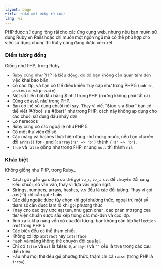 ```yaml
---
layout: page
title: "Đến với Ruby từ PHP"
lang: vi
---
```


PHP được sử dụng rộng rãi cho các ứng dụng web, nhưng nếu bạn muốn
sử dụng Ruby on Rails hoặc chỉ muốn một ngôn ngữ mà có thể phù hợp
cho việc sử dụng chung thì Ruby cũng đáng được xem xét.

### Điểm tương đồng

Giống như PHP, trong Ruby…

* Ruby cũng như PHP là kiểu động, do đó bạn không cần quan tâm đến
  việc khai báo biến.
* Có các lớp, và bạn có thể điều khiển truy cập như trong PHP 5
  (`public`, `protected` và `private`)
* Một số biến bắt đầu bằng $ như trong PHP (nhưng không phải tất cả)
* Cũng có `eval` như trong PHP.
* Bạn có thể sử dụng chuỗi nội suy. Thay vì viết ”$foo is a $bar”
  bạn có thể viết ”#\{foo} is a #\{bar}” như trong PHP, cách này
  không áp dụng cho các chuỗi sử dụng dấu nháy đơn.
* Có heredocs
* Ruby cũng có các ngoại lệ như PHP 5.
* Có một thư viện đồ sộ.
* Các mảng và hashes thực hiện đúng như mong muốn, nếu bạn chuyển đổi
  `array()` for `{` and `}`\: `array('a' => 'b')` thành `{'a' => 'b'}`.
* `true` và `false` giống như trong PHP, nhưng `null` thì thành `nil`

### Khác biệt

Không giống như PHP, trong Ruby…

* Cách gõ ngắn gọn. Bạn có thể gọi `to_s`, `to_i` v.v. để
  chuyển đổi sang kiểu chuỗi, số vân vân, thay vì dựa vào ngôn ngữ.
* Strings, numbers, arrays, hashes, v.v đều là các đối tượng. Thay vì
  gọi abs(-1) chỉ cần gọi -1.abs.
* Các dấu ngoặc được tùy chọn khi gọi phương thức, ngoại trừ một số
  tham số cần được làm rõ khi gọi phương thức.
* Thay cho các quy ước đặt tên, như gạch chân, các phần mở rộng của
  thư viện chuẩn được sắp xếp trong các mô-đun và các lớp.
* Ánh xạ là khả năng vốn có của đối tượng, bạn không cần lớp `Reflection`
  như trong PHP 5
* Các biến đều có thể tham chiếu.
* Không có lớp `abstract` hay `interface`
* Hash và mảng không thể chuyển đổi qua lại.
* Chỉ có `false` và `nil` là false: `0`, `array()` và `""` đều là true
  trong các câu điều kiện.
* Hầu như mọi thứ đều gọi phương thức, thậm chí cả `raise` (trong PHP là `throw`).

